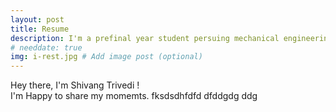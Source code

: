 ```yaml
---
layout: post
title: Resume
description: I'm a prefinal year student persuing mechanical engineering. # Add post description (optional)
# needdate: true
img: i-rest.jpg # Add image post (optional)
---
```


Hey there, I'm Shivang Trivedi !  
I'm Happy to share my momemts.
fksdsdhfdfd
dfddgdg
ddg

<!-- ![I and My friends]({{site.baseurl}}/assets/img/we-in-rest.jpg) -->